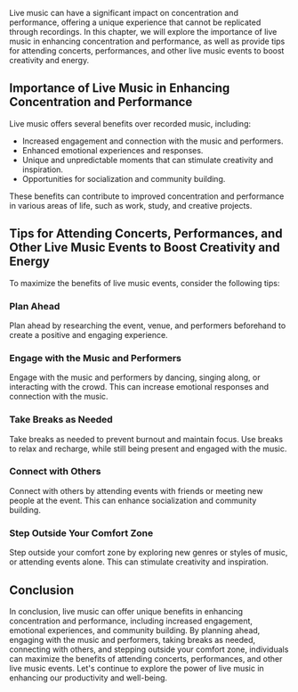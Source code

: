 
Live music can have a significant impact on concentration and performance, offering a unique experience that cannot be replicated through recordings. In this chapter, we will explore the importance of live music in enhancing concentration and performance, as well as provide tips for attending concerts, performances, and other live music events to boost creativity and energy.

Importance of Live Music in Enhancing Concentration and Performance
-------------------------------------------------------------------

Live music offers several benefits over recorded music, including:

* Increased engagement and connection with the music and performers.
* Enhanced emotional experiences and responses.
* Unique and unpredictable moments that can stimulate creativity and inspiration.
* Opportunities for socialization and community building.

These benefits can contribute to improved concentration and performance in various areas of life, such as work, study, and creative projects.

Tips for Attending Concerts, Performances, and Other Live Music Events to Boost Creativity and Energy
-----------------------------------------------------------------------------------------------------

To maximize the benefits of live music events, consider the following tips:

### Plan Ahead

Plan ahead by researching the event, venue, and performers beforehand to create a positive and engaging experience.

### Engage with the Music and Performers

Engage with the music and performers by dancing, singing along, or interacting with the crowd. This can increase emotional responses and connection with the music.

### Take Breaks as Needed

Take breaks as needed to prevent burnout and maintain focus. Use breaks to relax and recharge, while still being present and engaged with the music.

### Connect with Others

Connect with others by attending events with friends or meeting new people at the event. This can enhance socialization and community building.

### Step Outside Your Comfort Zone

Step outside your comfort zone by exploring new genres or styles of music, or attending events alone. This can stimulate creativity and inspiration.

Conclusion
----------

In conclusion, live music can offer unique benefits in enhancing concentration and performance, including increased engagement, emotional experiences, and community building. By planning ahead, engaging with the music and performers, taking breaks as needed, connecting with others, and stepping outside your comfort zone, individuals can maximize the benefits of attending concerts, performances, and other live music events. Let's continue to explore the power of live music in enhancing our productivity and well-being.
